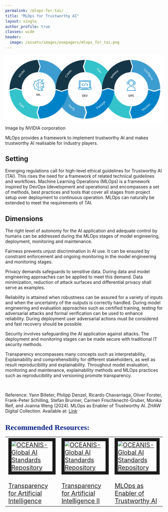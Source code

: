 ```yaml
---
permalink: /mlops-for-tai/
title: "MLOps for Trustworthy AI"
layout: single
author_profile: true
classes: wide
header:
  image: /assets/images/onepagers/mlops_for_tai.png
---
```


<html>
<body>
<p class="image" style="font:6.0px"><img src="/assets/images/onepagers/mlops_for_tai.png" alt="MLOps_Image.png"><br>
Image by NVIDIA corporation</p>

<p class="introduction"><span class="notice--info" style="font: 18.0px">MLOps provides a framework to implement trustworthy AI and makes trustworthy AI realisable for industry players.</span></p>
<h2 ><b>Setting</b></h2>
<p class="p">Emerging regulations call for high-level ethical guidelines for Trustworthy AI (TAI). This rises the need for a framework of related technical guidelines and workflows. Machine Learning Operations (MLOps) is a framework inspired by DevOps (development and operations) and encompasses a set of methods, best practices and tools that cover all stages from project setup over deployment to continuous operation. MLOps can naturally be extended to meet the requirements of TAI.</p>
<h2><b>Dimensions</b></span></h2>
<p class="p3"><span class="s1">The right level of </span><span class="s2">autonomy</span><span class="s1"> for the AI application and adequate control by humans can be addressed during the MLOps stages of model engineering, deployment, monitoring and maintenance.</span></p>
<p class="p3"><span class="s2">Fairness</span><span class="s1"> prevents unjust discrimination in AI use. It can be ensured by constraint enforcement and ongoing monitoring in the model engineering and monitoring stages.</span></p>
<p class="p3"><span class="s2">Privacy</span><span class="s1"> demands safeguards to sensitive data. During data and model engineering approaches can be applied to meet this demand. Data minimization, reduction of attack surfaces and differential privacy shall serve as examples.</span></p>
<p class="p3"><span class="s2">Reliability</span><span class="s1"> is attained when robustness can be assured for a variety of inputs and when the uncertainty of the outputs is correctly handled. During model engineering and evaluation approaches such as certified training, testing for adversarial attacks and formal verification can be used to enhance reliability. During deployment user adversarial actions must be considered and fast recovery should be possible.</span></p>
<p class="p3"><span class="s2">Security</span><span class="s1"> involves safeguarding the AI application against attacks. The deployment and monitoring stages can be made secure with traditional IT security methods.</span></p>
<p class="p3"><span class="s2">Transparency</span><span class="s1"> encompasses many concepts such as interpretability, Explainability and comprehensibility for different stakeholders, as well as result reproducibility and explainability. Throughout model evaluation, monitoring and maintenance, explainability methods and MLOps practices such as reproducibility and versioning promote transparency.</span></p>
<br>
<p class="p3"><span class="s1">Reference: Yann Billeter, Philipp Denzel, Ricardo Chavarriaga, Oliver Forster, Frank-Peter Schilling, Stefan Brunner, Carmen Frischknecht-Gruber, Monika Reif, and Joanna Weng (2024). MLOps as Enabler of Trustworthy AI. ZHAW Digital Collection. Available at: <a href="https://digitalcollection.zhaw.ch/bitstream/11475/30443/3/2024_Billeter-etal_MLOps-for-Trustworthy-AI_SDS24.pdf"><span class="s3">Link</span></a></span></p>
<br>
<h1 style="margin: 0.0px 0.0px 16.1px 0.0px; font: 24.0px Times; color: #012087; -webkit-text-stroke: #012087"><span class="s1"><b>Recommended Resources:</b></span></h1>
<table style="width:100%;align:center;">
<tr>
<td class="middle" align="left" style="font-size:140%;width:25%;vertical-align:top">
  <a href="ethics/assessment%20tool/ALTAI-The-Assessment-List-for-Trustwor/"><img src="Summary.png" alt="OCEANIS-Global AI Standards Repository" width="25%" border="10"><br><br>Transparency for Artificial Intelligence</a>
</td>
<td class="middle" align="left" style="font-size:140%;width:25%;vertical-align:top">
  <a href="ethics/assessment%20tool/ALTAI-The-Assessment-List-for-Trustwor/"><img src="Summary.png" alt="OCEANIS-Global AI Standards Repository" width="25%" border="10"><br><br>Transparency for Artificial Intelligence II</a>
</td>
<td class="middle" align="left" style="font-size:140%;width:25%;vertical-align:top">
  <a href="https://digitalcollection.zhaw.ch/bitstream/11475/30443/3/2024_Billeter-etal_MLOps-for-Trustworthy-AI_SDS24.pdf"><img src="Paper.png" alt="OCEANIS-Global AI Standards Repository" width="25%" border="10"><br><br>MLOps as Enabler of Trustworthy AI</a>
</td>
</tr>
</table>
<br>
</body>
</html>
